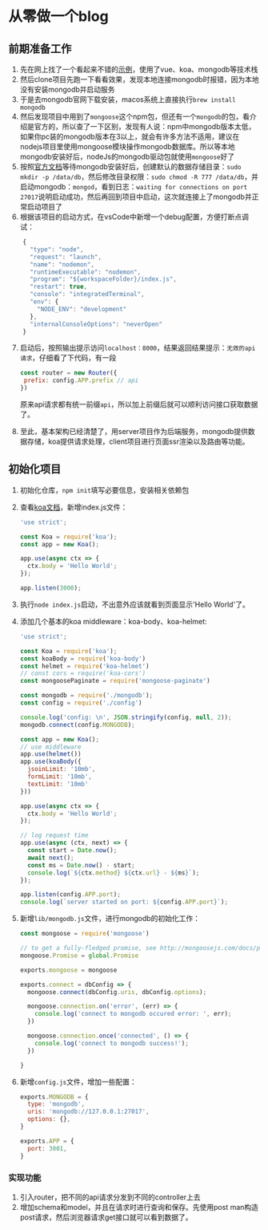 # 从零做一个blog

## 前期准备工作

1. 先在网上找了一个看起来不错的[示例](https://juejin.im/post/59ce4c6e6fb9a00a5e35fc0e)，使用了vue、koa、mongodb等技术栈
2. 然后clone项目先跑一下看看效果，发现本地连接mongodb时报错，因为本地没有安装mongodb并启动服务
3. 于是去mongodb官网下载安装，macos系统上直接执行`brew install mongodb`
4. 然后发现项目中用到了`mongoose`这个npm包，但还有一个`mongodb`的包，看介绍是官方的，所以查了一下区别，发现有人说：npm中mongodb版本太低，如果你pc装的mongodb版本在3以上，就会有许多方法不适用，建议在nodejs项目里使用mongoose模块操作mongodb数据库。所以等本地mongodb安装好后，nodeJs的mongodb驱动包就使用`mongoose`好了
5. 按照[官方文档](https://docs.mongodb.com/manual/tutorial/install-mongodb-on-os-x/?_ga=2.206839382.419155782.1526700723-96411881.1526700723)等待mongodb安装好后，创建默认的数据存储目录：`sudo mkdir -p /data/db`，然后修改目录权限：`sudo chmod -R 777 /data/db`，并启动mongodb：`mongod`，看到日志：`waiting for connections on port 27017`说明启动成功，然后再回到项目中启动，这次就连接上了mongodb并正常启动项目了
6. 根据该项目的启动方式，在vsCode中新增一个debug配置，方便打断点调试：

```javascript
	{
      "type": "node",
      "request": "launch",
      "name": "nodemon",
      "runtimeExecutable": "nodemon",
      "program": "${workspaceFolder}/index.js",
      "restart": true,
      "console": "integratedTerminal",
      "env": {
        "NODE_ENV": "development"
      },
      "internalConsoleOptions": "neverOpen"
    }
```

7. 启动后，按照输出提示访问`localhost：8000`，结果返回结果提示：`无效的api请求`，仔细看了下代码，有一段

   ```javascript
   const router = new Router({
   	prefix: config.APP.prefix // api
   })
   ```

   原来api请求都有统一前缀`api`，所以加上前缀后就可以顺利访问接口获取数据了。

8. 至此，基本架构已经清楚了，用server项目作为后端服务，mongodb提供数据存储，koa提供请求处理，client项目进行页面ssr渲染以及路由等功能。




## 初始化项目


1. 初始化仓库，`npm init`填写必要信息，安装相关依赖包

2. 查看[koa文档](https://koajs.cn/)，新增index.js文件：

   ```javascript
   'use strict';

   const Koa = require('koa');
   const app = new Koa();

   app.use(async ctx => {
     ctx.body = 'Hello World';
   });

   app.listen(3000);
   ```

3. 执行`node index.js`启动，不出意外应该就看到页面显示'Hello World'了。

4. 添加几个基本的koa middleware：koa-body、koa-helmet:

   ```javascript
   'use strict';

   const Koa = require('koa');
   const koaBody = require('koa-body')
   const helmet = require('koa-helmet')
   // const cors = require('koa-cors')
   const mongoosePaginate = require('mongoose-paginate')

   const mongodb = require('./mongodb');
   const config = require('./config')

   console.log('config: \n', JSON.stringify(config, null, 2));
   mongodb.connect(config.MONGODB);

   const app = new Koa();
   // use middleware
   app.use(helmet())
   app.use(koaBody({
     jsoinLimit: '10mb',
     formLimit: '10mb',
     textLimit: '10mb'
   }))

   app.use(async ctx => {
     ctx.body = 'Hello World';
   });

   // log request time
   app.use(async (ctx, next) => {
     const start = Date.now();
     await next();
     const ms = Date.now() - start;
     console.log(`${ctx.method} ${ctx.url} - ${ms}`);
   });

   app.listen(config.APP.port);
   console.log(`server started on port: ${config.APP.port}`);
   ```

5. 新增`lib/mongodb.js`文件，进行mongodb的初始化工作：

   ```javascript
   const mongoose = require('mongoose')

   // to get a fully-fledged promise, see http://mongoosejs.com/docs/promises.html
   mongoose.Promise = global.Promise

   exports.mongoose = mongoose

   exports.connect = dbConfig => {
     mongoose.connect(dbConfig.uris, dbConfig.options);

     mongoose.connection.on('error', (err) => {
       console.log('connect to mongodb occured error: ', err);
     })

     mongoose.connection.once('connected', () => {
       console.log('connect to mongodb success!');
     })

   }

   ```

6. 新增`config.js`文件，增加一些配置：

   ```javascript
   exports.MONGODB = {
     type: 'mongodb',
     uris: 'mongodb://127.0.0.1:27017',
     options: {},
   }

   exports.APP = {
     port: 3001,
   }
   ```




### 实现功能

1. 引入router，把不同的api请求分发到不同的controller上去
2. 增加schema和model，并且在请求时进行查询和保存。先使用post man构造post请求，然后浏览器请求get接口就可以看到数据了。